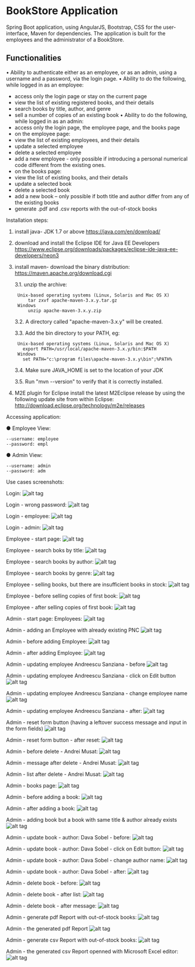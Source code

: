 # BookStore Application

Spring Boot application, using AngularJS, Bootstrap, CSS for the user-interface, Maven for dependencies.
The application is built for the employees and the administrator of a BookStore. 

## Functionalities

•	Ability to authenticate either as an employee, or  as an admin, using a username and a password, via the login page.
•	Ability to do the following, while logged in as an employee:
- access only the login page or stay on  the current page
- view the list of existing registered books, and their details
- search books by title, author, and genre
- sell a number of copies of an existing book
•	Ability to do the following, while logged in as an admin:
- access only the login page, the employee page, and the books page
- on the employee page:
- view the list of existing employees, and their details
- update a selected employee
- delete a selected employee
- add a new employee - only possible if introducing a personal numerical code different from the existing ones.
- on the books page:
- view the list of existing books, and their details
- update a selected book
- delete a selected book
- add a new book – only possible if both title and author differ from any of the existing books
- generate .pdf and .csv reports with the out-of-stock books



Installation steps:

1. install java- JDK 1.7 or above
	https://java.com/en/download/
	
2. download and install the Eclipse IDE for Java EE Developers
	https://www.eclipse.org/downloads/packages/eclipse-ide-java-ee-developers/neon3
	
3. install maven- download the binary distribution:
	https://maven.apache.org/download.cgi
	
	3.1. unzip the archive:
	
		Unix-based operating systems (Linux, Solaris and Mac OS X)
			tar zxvf apache-maven-3.x.y.tar.gz
		Windows
			unzip apache-maven-3.x.y.zip

	3.2. A directory called "apache-maven-3.x.y" will be created.

	3.3. Add the bin directory to your PATH, eg:
	
		Unix-based operating systems (Linux, Solaris and Mac OS X)
		  export PATH=/usr/local/apache-maven-3.x.y/bin:$PATH
		Windows
		  set PATH="c:\program files\apache-maven-3.x.y\bin";%PATH%

	3.4. Make sure JAVA_HOME is set to the location of your JDK

	3.5. Run "mvn --version" to verify that it is correctly installed.
	
4. M2E plugin for Eclipse
	install the latest M2Eclipse release by using the following update site from within Eclipse:
	http://download.eclipse.org/technology/m2e/releases
	
Accessing application:

● Employee View: 

	--username: employee
	--password: empl
	
● Admin View:

	--username: admin
	--password: adm

Use cases screenshots:

Login:
 ![alt tag](screenshots/login/1.Login-start.jpg)

Login - wrong password:
 ![alt tag](screenshots/login/2.Login-wrong_pass.jpg)
 
Login - employee:
 ![alt tag](screenshots/login/3.Login-employee.jpg)
 
Login - admin:
 ![alt tag](screenshots/login/4.Login-admin.jpg)

Employee - start page:
 ![alt tag](screenshots/employee/1.Employee-start.jpg)
 
Employee - search boks by title:
 ![alt tag](screenshots/employee/2.Employee-searchTitle.jpg)
 
Employee - search books by author: 
 ![alt tag](screenshots/employee/3.Employee-searchAuthor.jpg)
 
Employee - search books by genre:
 ![alt tag](screenshots/employee/4.Employee-searchGenre.jpg)
 
Employee - selling books, but there are insufficient books in stock:
 ![alt tag](screenshots/employee/5.Employee-sell-Oversell.jpg)

Employee - before selling copies of first book:
 ![alt tag](screenshots/employee/7.Employee-sell-before.jpg)
 
Employee - after selling copies of first book:
 ![alt tag](screenshots/employee/7.Employee-sell-after.jpg)
 
Admin - start page: Employees:
 ![alt tag](screenshots/admin/admin_employees/1.Admin-start-employees.jpg)

Admin - adding an Employee with already existing PNC
 ![alt tag](screenshots/admin/admin_employees/2.Admin-addEmployee-wrong-CNP.jpg)
 
Admin - before adding Employee:
 ![alt tag](screenshots/admin/admin_employees/3.Admin-addEmployee-before.jpg)
 
Admin - after adding Employee:
 ![alt tag](screenshots/admin/admin_employees/4.Admin-addEmployee-after.jpg)
 
Admin - updating employee Andreescu Sanziana - before
 ![alt tag](screenshots/admin/admin_employees/5.Admin-updateEmployee-Andreescu_Sanziana-before.jpg)
 
Admin - updating employee Andreescu Sanziana - click on Edit button
 ![alt tag](screenshots/admin/admin_employees/6.Admin-updateEmployee-Andreescu_Sanziana-clickEdit.jpg)
 
Admin - updating employee Andreescu Sanziana - change employee name
 ![alt tag](screenshots/admin/admin_employees/7.Admin-updateEmployee-Andreescu_Sanziana-changeName.jpg)
 
 Admin - updating employee Andreescu Sanziana - after:
 ![alt tag](screenshots/admin/admin_employees/8.Admin-updateEmployee-Andreescu_Sanziana-after.jpg)
 
 Admin - reset form button (having a leftover success message and input in the form fields) 
 ![alt tag](screenshots/admin/admin_employees/9.Admin-Reset-before(leftover-succesMessage).jpg)
 
 Admin - reset form button - after reset:
 ![alt tag](screenshots/admin/admin_employees/10.Admin-Reset-after.jpg)
 
 Admin - before delete - Andrei Musat:
 ![alt tag](screenshots/admin/admin_employees/11.Admin-Delete-Andrei_Musat-before.jpg)
 
 Admin - message after delete  - Andrei Musat:
 ![alt tag](screenshots/admin/admin_employees/12.Admin-Delete-Andrei_Musat-after-message.jpg)
 
 Admin - list after delete - Andrei Musat: 
 ![alt tag](screenshots/admin/admin_employees/13.Admin-Delete-Andrei_Musat-after-list.jpg)
 
 Admin - books page:
 ![alt tag](screenshots/admin/admin_books/1.Admin-books-start.jpg)
 
 Admin - before adding a book:
 ![alt tag](screenshots/admin/admin_books/2.Admin-addBook-before.jpg)
 
 Admin - after adding a book:
 ![alt tag](screenshots/admin/admin_books/3.Admin-addBook-after.jpg)
 
 Admin - adding book but a book with same title & author already exists
 ![alt tag](screenshots/admin/admin_books/4.Admin-addBook-identical_book_exists.jpg)
 
 Admin - update book - author: Dava Sobel - before:
 ![alt tag](screenshots/admin/admin_books/5.Admin-updateBook-Dava_Sobel-before.jpg)
 
 Admin - update book - author: Dava Sobel - click on Edit button:
 ![alt tag](screenshots/admin/admin_books/6.Admin-updateBook-Dava_Sobel-clickEdit.jpg)
 
 Admin - update book - author: Dava Sobel - change author name:
 ![alt tag](screenshots/admin/admin_books/7.Admin-updateBook-Dava_Sobel-changeName.jpg)
 
 Admin - update book - author: Dava Sobel - after:
 ![alt tag](screenshots/admin/admin_books/8.Admin-updateBook-Dava_Sobel-after.jpg)
 
 Admin - delete book - before:
 ![alt tag](screenshots/admin/admin_books/9.Admin-deleteBook-NewBook-before.jpg)
 
 Admin - delete book - after list:
 ![alt tag](screenshots/admin/admin_books/10.Admin-deleteBook-NewBook-after-list.jpg)
 
 Admin - delete book - after message:
 ![alt tag](screenshots/admin/admin_books/11.Admin-deleteBook-NewBook-after-message.jpg)
 
 Admin - generate pdf Report with out-of-stock books:
 ![alt tag](screenshots/admin/admin_books/12.Admin-generatePdfReport-1.jpg)
 
 Admin - the generated pdf Report
 ![alt tag](screenshots/admin/admin_books/13.Admin-generatePdfReport-2.jpg)
 
 Admin - generate csv Report with out-of-stock books:
 ![alt tag](screenshots/admin/admin_books/14.Admin-generateCsvReport-1.jpg)
 
 Admin - the generated csv Report openned with Microsoft Excel editor:
 ![alt tag](screenshots/admin/admin_books/15.Admin-generateCsvReport-2.jpg)

